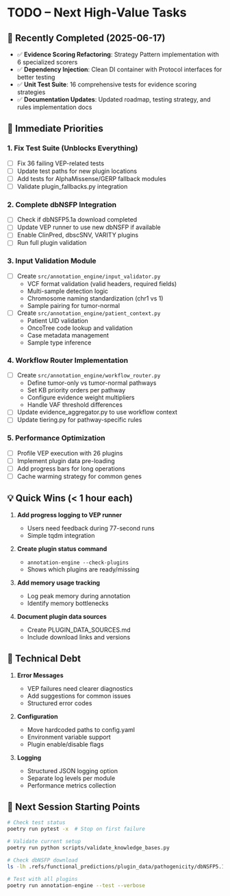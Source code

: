 # TODO – Next High-Value Tasks

## 🎯 Recently Completed (2025-06-17)
- ✅ **Evidence Scoring Refactoring**: Strategy Pattern implementation with 6 specialized scorers
- ✅ **Dependency Injection**: Clean DI container with Protocol interfaces for better testing
- ✅ **Unit Test Suite**: 16 comprehensive tests for evidence scoring strategies
- ✅ **Documentation Updates**: Updated roadmap, testing strategy, and rules implementation docs

## 🎯 Immediate Priorities

### 1. Fix Test Suite (Unblocks Everything)
- [ ] Fix 36 failing VEP-related tests
- [ ] Update test paths for new plugin locations
- [ ] Add tests for AlphaMissense/GERP fallback modules
- [ ] Validate plugin_fallbacks.py integration

### 2. Complete dbNSFP Integration
- [ ] Check if dbNSFP5.1a download completed
- [ ] Update VEP runner to use new dbNSFP if available
- [ ] Enable ClinPred, dbscSNV, VARITY plugins
- [ ] Run full plugin validation

### 3. Input Validation Module
- [ ] Create `src/annotation_engine/input_validator.py`
  - VCF format validation (valid headers, required fields)
  - Multi-sample detection logic
  - Chromosome naming standardization (chr1 vs 1)
  - Sample pairing for tumor-normal
- [ ] Create `src/annotation_engine/patient_context.py`
  - Patient UID validation
  - OncoTree code lookup and validation
  - Case metadata management
  - Sample type inference

### 4. Workflow Router Implementation
- [ ] Create `src/annotation_engine/workflow_router.py`
  - Define tumor-only vs tumor-normal pathways
  - Set KB priority orders per pathway
  - Configure evidence weight multipliers
  - Handle VAF threshold differences
- [ ] Update evidence_aggregator.py to use workflow context
- [ ] Update tiering.py for pathway-specific rules

### 5. Performance Optimization
- [ ] Profile VEP execution with 26 plugins
- [ ] Implement plugin data pre-loading
- [ ] Add progress bars for long operations
- [ ] Cache warming strategy for common genes

## 💡 Quick Wins (< 1 hour each)

1. **Add progress logging to VEP runner**
   - Users need feedback during 77-second runs
   - Simple tqdm integration

2. **Create plugin status command**
   - `annotation-engine --check-plugins`
   - Shows which plugins are ready/missing

3. **Add memory usage tracking**
   - Log peak memory during annotation
   - Identify memory bottlenecks

4. **Document plugin data sources**
   - Create PLUGIN_DATA_SOURCES.md
   - Include download links and versions

## 🔧 Technical Debt

1. **Error Messages**
   - VEP failures need clearer diagnostics
   - Add suggestions for common issues
   - Structured error codes

2. **Configuration**
   - Move hardcoded paths to config.yaml
   - Environment variable support
   - Plugin enable/disable flags

3. **Logging**
   - Structured JSON logging option
   - Separate log levels per module
   - Performance metrics collection

## 🚀 Next Session Starting Points

```bash
# Check test status
poetry run pytest -x  # Stop on first failure

# Validate current setup
poetry run python scripts/validate_knowledge_bases.py

# Check dbNSFP download
ls -lh .refs/functional_predictions/plugin_data/pathogenicity/dbNSFP5.1a*

# Test with all plugins
poetry run annotation-engine --test --verbose
```
